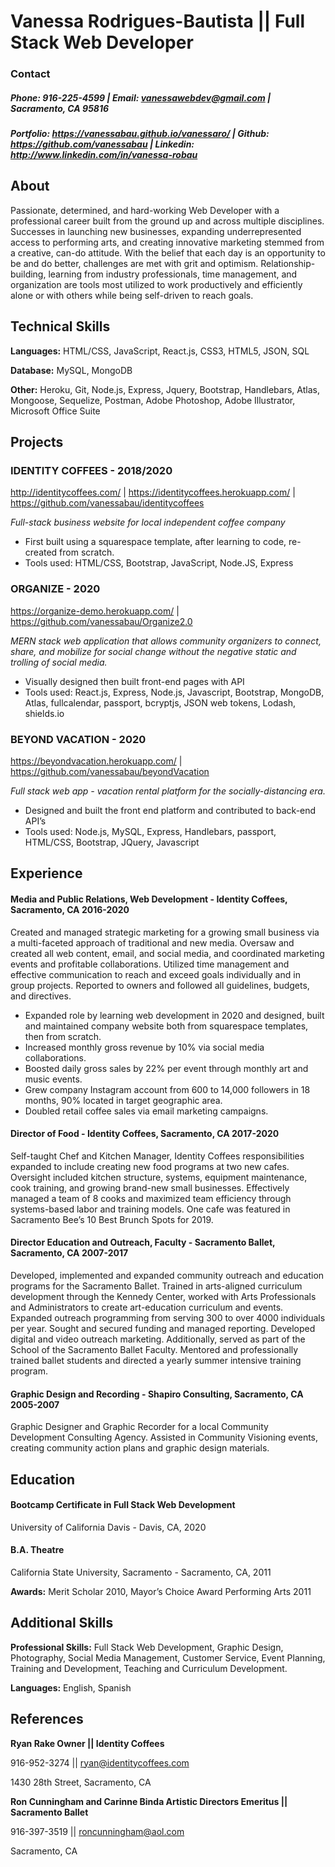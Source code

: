 # Vanessa Rodrigues-Bautista || Full Stack Web Developer
### Contact
#####  Phone: 916-225-4599 | Email: vanessawebdev@gmail.com | Sacramento, CA 95816

##### Portfolio: https://vanessabau.github.io/vanessaro/  | Github: https://github.com/vanessabau | Linkedin: http://www.linkedin.com/in/vanessa-robau

## About
Passionate, determined, and hard-working Web Developer with a professional career built from the ground up and across multiple disciplines. Successes in launching new businesses, expanding underrepresented access to performing arts, and creating innovative marketing stemmed from a creative, can-do attitude. With the belief that each day is an opportunity to be and do better, challenges are met with grit and optimism. Relationship-building, learning from industry professionals, time management, and organization are tools most utilized to work productively and efficiently alone or with others while being self-driven to reach goals.

## Technical Skills
**Languages:** HTML/CSS, JavaScript, React.js, CSS3, HTML5, JSON,  SQL

**Database:** MySQL, MongoDB

**Other:**  Heroku, Git, Node.js, Express, Jquery, Bootstrap, Handlebars, Atlas, Mongoose, Sequelize, Postman, Adobe Photoshop, Adobe Illustrator, Microsoft Office Suite

## Projects
### IDENTITY COFFEES - 2018/2020 

http://identitycoffees.com/ | https://identitycoffees.herokuapp.com/ | https://github.com/vanessabau/identitycoffees   

*Full-stack business website for local independent coffee company*
- First built using a squarespace template, after learning to code, re-created from scratch.
- Tools used: HTML/CSS, Bootstrap, JavaScript, Node.JS, Express

### ORGANIZE - 2020

https://organize-demo.herokuapp.com/ | https://github.com/vanessabau/Organize2.0   

*MERN stack web application that allows community organizers to connect, share, and mobilize for social change without the negative static and trolling of social media.*
- Visually designed then built front-end pages with API
- Tools used: React.js, Express, Node.js, Javascript, Bootstrap, MongoDB, Atlas, fullcalendar, passport, bcryptjs, JSON web tokens, Lodash, shields.io

### BEYOND VACATION - 2020 

https://beyondvacation.herokuapp.com/ | https://github.com/vanessabau/beyondVacation    

*Full stack web app -  vacation rental platform for the socially-distancing era.*
- Designed and built the front end platform and contributed to back-end API’s 
- Tools used: Node.js, MySQL, Express, Handlebars, passport, HTML/CSS, Bootstrap, JQuery, Javascript


## Experience
#### Media and Public Relations, Web Development - Identity Coffees, Sacramento, CA    2016-2020
Created and managed strategic marketing for a growing small business via a multi-faceted approach of traditional and new media. Oversaw and created all web content, email, and social media, and coordinated marketing events and profitable collaborations. Utilized time management and effective communication to reach and exceed goals individually and in group projects.  Reported to owners and followed all guidelines, budgets, and directives. 
- Expanded role by learning web development in 2020 and designed, built and maintained company website both from squarespace templates, then from scratch.
- Increased monthly gross revenue by 10% via social media collaborations.
- Boosted daily gross sales by 22% per event through monthly art and music events.
- Grew company Instagram account from 600 to 14,000 followers in 18 months, 90% located in target geographic area.
- Doubled retail coffee sales via email marketing campaigns.

#### Director of Food	- Identity Coffees, Sacramento, CA    2017-2020
Self-taught Chef and Kitchen Manager, Identity Coffees responsibilities expanded to include creating new food programs at two new cafes. Oversight included kitchen structure, systems, equipment maintenance, cook training, and growing brand-new small businesses. Effectively managed a team of 8 cooks and maximized team efficiency through systems-based labor and training models. One cafe was featured in Sacramento Bee’s 10 Best Brunch Spots for 2019. 

#### Director Education and Outreach, Faculty - Sacramento Ballet, Sacramento, CA 2007-2017
Developed, implemented and expanded community outreach and education programs for the Sacramento Ballet. Trained in arts-aligned curriculum development through the Kennedy Center, worked with Arts Professionals and Administrators to create art-education curriculum and events. Expanded outreach programming from serving 300 to over 4000 individuals per year.  Sought and secured funding and managed reporting. Developed digital and video outreach marketing. 
Additionally, served as part of the School of the Sacramento Ballet Faculty. Mentored and professionally trained ballet students and directed a yearly summer intensive training program.

#### Graphic Design and Recording - Shapiro Consulting, Sacramento, CA 2005-2007
Graphic Designer and Graphic Recorder for a local Community Development Consulting Agency. Assisted in Community Visioning events, creating community action plans and graphic design materials.

## Education
#### Bootcamp Certificate in Full Stack Web Development	
University of California Davis - Davis, CA, 2020

#### B.A. Theatre
California State University, Sacramento - Sacramento, CA, 2011

**Awards:** Merit Scholar 2010, Mayor’s Choice Award Performing Arts 2011

## Additional Skills
**Professional Skills:** Full Stack Web Development, Graphic Design, Photography, Social Media Management, Customer Service, Event Planning, Training and Development, Teaching and Curriculum Development.

**Languages:** English, Spanish

## References
**Ryan Rake
Owner || Identity Coffees**

916-952-3274 || ryan@identitycoffees.com 

1430 28th Street, Sacramento, CA

**Ron Cunningham and Carinne Binda 
Artistic Directors Emeritus || Sacramento Ballet**

916-397-3519 || roncunningham@aol.com

Sacramento, CA




